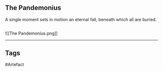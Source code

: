 ## The Pandemonius
A single moment sets in motion an eternal fall,
beneath which all are buried.
## 
![[The Pandemonius.png]]

---
## Tags
#Artefact